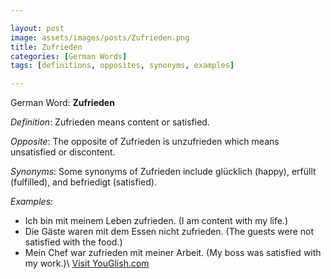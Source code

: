 ```yaml
---

layout: post
image: assets/images/posts/Zufrieden.png
title: Zufrieden
categories: [German Words]
tags: [definitions, opposites, synonyms, examples]

---
```


German Word: **Zufrieden**

*Definition*: Zufrieden means content or satisfied.

*Opposite*: The opposite of Zufrieden is unzufrieden which means unsatisfied or discontent.

*Synonyms*: Some synonyms of Zufrieden include glücklich (happy), erfüllt (fulfilled), and befriedigt (satisfied).

*Examples*:

- Ich bin mit meinem Leben zufrieden. (I am content with my life.)
- Die Gäste waren mit dem Essen nicht zufrieden. (The guests were not satisfied with the food.)
- Mein Chef war zufrieden mit meiner Arbeit. (My boss was satisfied with my work.)\ <a id="yg-widget-0" class="youglish-widget" data-query="Zufrieden" data-lang="german" data-components="8412" data-auto-start="0" data-bkg-color="theme_light" data-title="How%20to%20pronounce%20Zufrieden%20in%20German"  rel="nofollow" href="https://youglish.com">Visit YouGlish.com</a><script async src="https://youglish.com/public/emb/widget.js" charset="utf-8"></script>